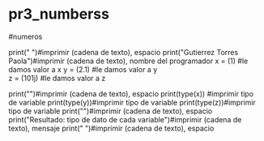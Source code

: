 # pr3_numberss
#numeros

print(" ")#imprimir (cadena de texto), espacio
print("Gutierrez Torres Paola")#imprimir (cadena de texto), nombre del programador 
x = (1) #le damos valor a x 
y = (2.1) #le damos valor a y  
z = (101j) #le damos valor a z

print("")#imprimir (cadena de texto), espacio
print(type(x)) #imprimir tipo de variable 
print(type(y))#imprimir tipo de variable 
print(type(z))#imprimir tipo de variable 
print("")#imprimir (cadena de texto), espacio
print("Resultado: tipo de dato de cada variable")#imprimir (cadena de texto), mensaje 
print(" ")#imprimir (cadena de texto), espacio
